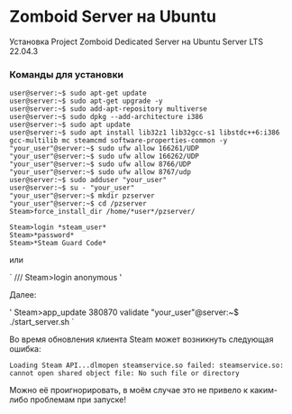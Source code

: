 # Zomboid Server на Ubuntu
Установка Project Zomboid Dedicated Server на Ubuntu Server LTS 22.04.3

### Команды для установки

```
user@server:~$ sudo apt-get update
user@server:~$ sudo apt-get upgrade -y
user@server:~$ sudo add-apt-repository multiverse
user@server:~$ sudo dpkg --add-architecture i386
user@server:~$ sudo apt update
user@server:~$ sudo apt install lib32z1 lib32gcc-s1 libstdc++6:i386 gcc-multilib mc steamcmd software-properties-common -y
"your_user"@server:~$ sudo ufw allow 166261/UDP
"your_user"@server:~$ sudo ufw allow 166262/UDP
"your_user"@server:~$ sudo ufw allow 8766/UDP
"your_user"@server:~$ sudo ufw allow 8767/udp
user@server:~$ sudo adduser "your_user"
user@server:~$ su - "your_user"
"your_user"@server:~$ mkdir pzserver
"your_user"@server:~$ cd /pzserver
Steam>force_install_dir /home/*user*/pzserver/

Steam>login *steam_user*
Steam>*password*
Steam>*Steam Guard Code*
```

или

`
///
Steam>login anonymous
'

Далее:

'
Steam>app_update 380870 validate
"your_user"@server:~$ ./start_server.sh
`

Во время обновления клиента Steam может возникнуть следующая ошибка:

`Loading Steam API...dlmopen steamservice.so failed: steamservice.so: cannot open shared object file: No such file or directory`

Можно её проигнорировать, в моём случае это не привело к каким-либо проблемам при запуске!

